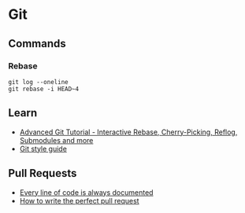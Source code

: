# Git

## Commands

### Rebase

```shell
git log --oneline
git rebase -i HEAD~4
```

## Learn

- [Advanced Git Tutorial - Interactive Rebase, Cherry-Picking, Reflog, Submodules and more](https://www.youtube.com/watch?v=qsTthZi23VE&ab_channel=freeCodeCamp.org)
- [Git style guide](https://github.com/alphagov/styleguides/blob/master/git.md)


## Pull Requests

- [Every line of code is always documented](https://mislav.net/2014/02/hidden-documentation/)
- [How to write the perfect pull request](https://github.blog/2015-01-21-how-to-write-the-perfect-pull-request/)
